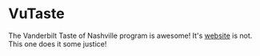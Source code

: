# VuTaste

The Vanderbilt Taste of Nashville program is awesome! It's [website](https://campusdining.vanderbilt.edu/taste-of-nashville) is not. This one does it some justice!
